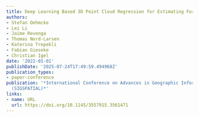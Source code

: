 ```yaml
---
title: Deep Learning Based 3D Point Cloud Regression for Estimating Forest Biomass
authors:
- Stefan Oehmcke
- Lei Li
- Jaime Revenga
- Thomas Nord-Larsen
- Katerina Trepekli
- Fabian Gieseke
- Christian Igel
date: '2022-01-01'
publishDate: '2025-07-24T17:49:59.494968Z'
publication_types:
- paper-conference
publication: '*International Conference on Advances in Geographic Information Systems
  (SIGSPATIAL)*'
links:
- name: URL
  url: https://doi.org/10.1145/3557915.3561471
---
```

